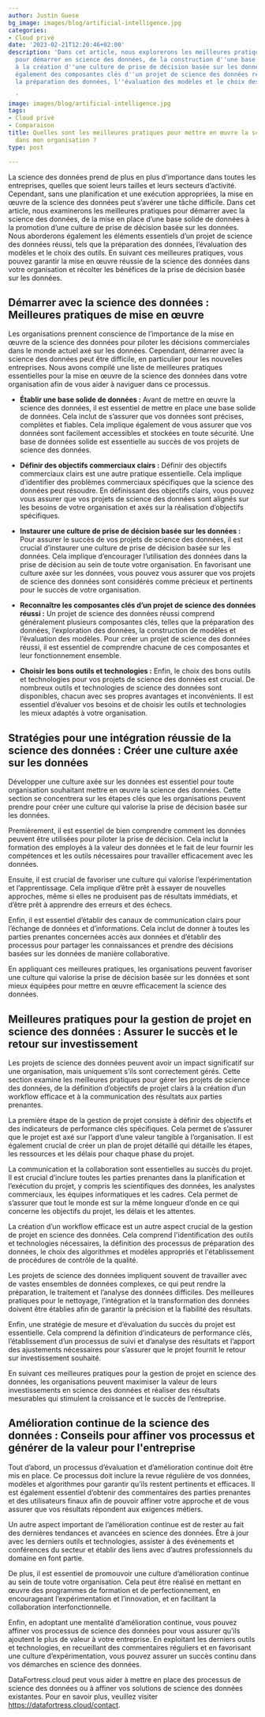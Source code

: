 ```yaml
---
author: Justin Guese
bg_image: images/blog/artificial-intelligence.jpg
categories:
- Cloud privé
date: '2023-02-21T12:20:46+02:00'
description: 'Dans cet article, nous explorerons les meilleures pratiques essentielles
  pour démarrer en science des données, de la construction d''une base solide de données
  à la création d''une culture de prise de décision basée sur les données. Nous discuterons
  également des composantes clés d''un projet de science des données réussi, y compris
  la préparation des données, l''évaluation des modèles et le choix des outils.

  '
image: images/blog/artificial-intelligence.jpg
tags:
- Cloud privé
- Comparaison
title: Quelles sont les meilleures pratiques pour mettre en œuvre la science des données
  dans mon organisation ?
type: post

---
```

La science des données prend de plus en plus d’importance dans toutes les entreprises, quelles que soient leurs tailles et leurs secteurs d’activité. Cependant, sans une planification et une exécution appropriées, la mise en œuvre de la science des données peut s’avérer une tâche difficile. Dans cet article, nous examinerons les meilleures pratiques pour démarrer avec la science des données, de la mise en place d’une base solide de données à la promotion d’une culture de prise de décision basée sur les données. Nous aborderons également les éléments essentiels d’un projet de science des données réussi, tels que la préparation des données, l’évaluation des modèles et le choix des outils.  En suivant ces meilleures pratiques, vous pouvez garantir la mise en œuvre réussie de la science des données dans votre organisation et récolter les bénéfices de la prise de décision basée sur les données.

## Démarrer avec la science des données : Meilleures pratiques de mise en œuvre

Les organisations prennent conscience de l’importance de la mise en œuvre de la science des données pour piloter les décisions commerciales dans le monde actuel axé sur les données. Cependant, démarrer avec la science des données peut être difficile, en particulier pour les nouvelles entreprises. Nous avons compilé une liste de meilleures pratiques essentielles pour la mise en œuvre de la science des données dans votre organisation afin de vous aider à naviguer dans ce processus.

- **Établir une base solide de données :** Avant de mettre en œuvre la science des données, il est essentiel de mettre en place une base solide de données. Cela inclut de s’assurer que vos données sont précises, complètes et fiables. Cela implique également de vous assurer que vos données sont facilement accessibles et stockées en toute sécurité. Une base de données solide est essentielle au succès de vos projets de science des données.

- **Définir des objectifs commerciaux clairs :** Définir des objectifs commerciaux clairs est une autre pratique essentielle. Cela implique d’identifier des problèmes commerciaux spécifiques que la science des données peut résoudre. En définissant des objectifs clairs, vous pouvez vous assurer que vos projets de science des données sont alignés sur les besoins de votre organisation et axés sur la réalisation d’objectifs spécifiques.

- **Instaurer une culture de prise de décision basée sur les données :** Pour assurer le succès de vos projets de science des données, il est crucial d’instaurer une culture de prise de décision basée sur les données. Cela implique d’encourager l’utilisation des données dans la prise de décision au sein de toute votre organisation. En favorisant une culture axée sur les données, vous pouvez vous assurer que vos projets de science des données sont considérés comme précieux et pertinents pour le succès de votre organisation.

- **Reconnaître les composantes clés d’un projet de science des données réussi :** Un projet de science des données réussi comprend généralement plusieurs composantes clés, telles que la préparation des données, l’exploration des données, la construction de modèles et l’évaluation des modèles. Pour créer un projet de science des données réussi, il est essentiel de comprendre chacune de ces composantes et leur fonctionnement ensemble.

- **Choisir les bons outils et technologies :** Enfin, le choix des bons outils et technologies pour vos projets de science des données est crucial. De nombreux outils et technologies de science des données sont disponibles, chacun avec ses propres avantages et inconvénients. Il est essentiel d’évaluer vos besoins et de choisir les outils et technologies les mieux adaptés à votre organisation.

## Stratégies pour une intégration réussie de la science des données : Créer une culture axée sur les données

Développer une culture axée sur les données est essentiel pour toute organisation souhaitant mettre en œuvre la science des données. Cette section se concentrera sur les étapes clés que les organisations peuvent prendre pour créer une culture qui valorise la prise de décision basée sur les données.

Premièrement, il est essentiel de bien comprendre comment les données peuvent être utilisées pour piloter la prise de décision. Cela inclut la formation des employés à la valeur des données et le fait de leur fournir les compétences et les outils nécessaires pour travailler efficacement avec les données.

Ensuite, il est crucial de favoriser une culture qui valorise l’expérimentation et l’apprentissage. Cela implique d’être prêt à essayer de nouvelles approches, même si elles ne produisent pas de résultats immédiats, et d’être prêt à apprendre des erreurs et des échecs.

Enfin, il est essentiel d’établir des canaux de communication clairs pour l’échange de données et d’informations. Cela inclut de donner à toutes les parties prenantes concernées accès aux données et d’établir des processus pour partager les connaissances et prendre des décisions basées sur les données de manière collaborative.

En appliquant ces meilleures pratiques, les organisations peuvent favoriser une culture qui valorise la prise de décision basée sur les données et sont mieux équipées pour mettre en œuvre efficacement la science des données.

## Meilleures pratiques pour la gestion de projet en science des données : Assurer le succès et le retour sur investissement

Les projets de science des données peuvent avoir un impact significatif sur une organisation, mais uniquement s’ils sont correctement gérés. Cette section examine les meilleures pratiques pour gérer les projets de science des données, de la définition d’objectifs de projet clairs à la création d’un workflow efficace et à la communication des résultats aux parties prenantes.

La première étape de la gestion de projet consiste à définir des objectifs et des indicateurs de performance clés spécifiques. Cela permet de s’assurer que le projet est axé sur l’apport d’une valeur tangible à l’organisation. Il est également crucial de créer un plan de projet détaillé qui détaille les étapes, les ressources et les délais pour chaque phase du projet.

La communication et la collaboration sont essentielles au succès du projet. Il est crucial d’inclure toutes les parties prenantes dans la planification et l’exécution du projet, y compris les scientifiques des données, les analystes commerciaux, les équipes informatiques et les cadres. Cela permet de s’assurer que tout le monde est sur la même longueur d’onde en ce qui concerne les objectifs du projet, les délais et les attentes.

La création d’un workflow efficace est un autre aspect crucial de la gestion de projet en science des données. Cela comprend l'identification des outils et technologies nécessaires, la définition des processus de préparation des données, le choix des algorithmes et modèles appropriés et l'établissement de procédures de contrôle de la qualité.

Les projets de science des données impliquent souvent de travailler avec de vastes ensembles de données complexes, ce qui peut rendre la préparation, le traitement et l’analyse des données difficiles. Des meilleures pratiques pour le nettoyage, l’intégration et la transformation des données doivent être établies afin de garantir la précision et la fiabilité des résultats.

Enfin, une stratégie de mesure et d’évaluation du succès du projet est essentielle. Cela comprend la définition d’indicateurs de performance clés, l’établissement d’un processus de suivi et d’analyse des résultats et l’apport des ajustements nécessaires pour s’assurer que le projet fournit le retour sur investissement souhaité.

En suivant ces meilleures pratiques pour la gestion de projet en science des données, les organisations peuvent maximiser la valeur de leurs investissements en science des données et réaliser des résultats mesurables qui stimulent la croissance et le succès de l’entreprise.

## Amélioration continue de la science des données : Conseils pour affiner vos processus et générer de la valeur pour l'entreprise

Tout d’abord, un processus d’évaluation et d’amélioration continue doit être mis en place. Ce processus doit inclure la revue régulière de vos données, modèles et algorithmes pour garantir qu’ils restent pertinents et efficaces. Il est également essentiel d’obtenir des commentaires des parties prenantes et des utilisateurs finaux afin de pouvoir affiner votre approche et de vous assurer que vos résultats répondent aux exigences métiers.

Un autre aspect important de l’amélioration continue est de rester au fait des dernières tendances et avancées en science des données.  Être à jour avec les derniers outils et technologies, assister à des événements et conférences du secteur et établir des liens avec d’autres professionnels du domaine en font partie.

De plus, il est essentiel de promouvoir une culture d’amélioration continue au sein de toute votre organisation. Cela peut être réalisé en mettant en œuvre des programmes de formation et de perfectionnement, en encourageant l’expérimentation et l’innovation, et en facilitant la collaboration interfonctionnelle.

Enfin, en adoptant une mentalité d’amélioration continue, vous pouvez affiner vos processus de science des données pour vous assurer qu’ils ajoutent le plus de valeur à votre entreprise. En exploitant les derniers outils et technologies, en recueillant des commentaires réguliers et en favorisant une culture d’expérimentation, vous pouvez assurer un succès continu dans vos démarches en science des données.

DataFortress.cloud peut vous aider à mettre en place des processus de science des données ou à affiner vos solutions de science des données existantes. Pour en savoir plus, veuillez visiter https://datafortress.cloud/contact.
